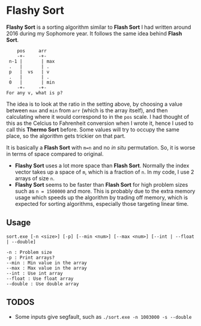# Flashy Sort
**Flashy Sort** is a sorting algorithm similar to **Flash Sort** I had written around 2016 during my Sophomore year. It follows the same idea behind **Flash Sort**.

```
    pos     arr
    -+-     -+-
 n-1 |       | max
 .   |       | .
 p   |  vs   | v
 .   |       | .
 0   |       | min
    -+-     -+-
For any v, what is p?
```

The idea is to look at the ratio in the setting above, by choosing a value between `max` and `min` from `arr` (which is the array itself), and then calculating where it would correspond to in the `pos` scale. I had thought of this as the Celcius to Fahrenheit conversion when I wrote it, hence I used to call this **Thermo Sort** before. Some values will try to occupy the same place, so the algorithm gets trickier on that part.

It is basically a **Flash Sort** with `m=n` and no *in situ* permutation. So, it is worse in terms of space compared to original.

- **Flashy Sort** uses a lot more space than **Flash Sort**. Normally the index vector takes up a space of `m`, which is a fraction of `n`. In my code, I use 2 arrays of size `n`. 
- **Flashy Sort** seems to be faster than **Flash Sort** for high problem sizes such as `n = 1500000` and more. This is probably due to the extra memory usage which speeds up the algorithm by trading off memory, which is expected for sorting algorithms, especially those targeting linear time.

## Usage

```
sort.exe [-n <size>] [-p] [--min <num>] [--max <num>] [--int | --float | --double]

-n : Problem size
-p : Print arrays?
--min : Min value in the array
--max : Max value in the array
--int : Use int array
--float : Use float array
--double : Use double array
```

## TODOS
- Some inputs give segfault, such as `./sort.exe -n 1003000 -s --double`
